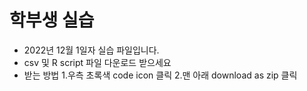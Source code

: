 # 학부생 실습

* 2022년 12월 1일자 실습 파일입니다.
* csv 및 R script 파일 다운로드 받으세요
* 받는 방법
 1.우측 초록색 code icon 클릭
 2.맨 아래 download as zip 클릭
